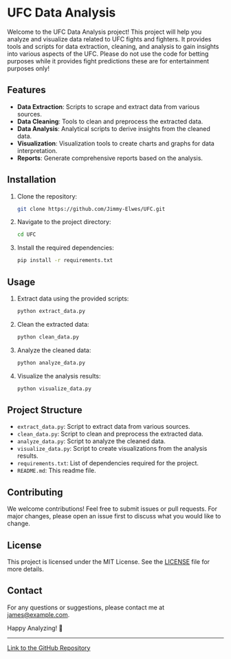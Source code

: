 # UFC Data Analysis

Welcome to the UFC Data Analysis project! This project will help you analyze and visualize data related to UFC fights and fighters. It provides tools and scripts for data extraction, cleaning, and analysis to gain insights into various aspects of the UFC. Please do not use the code for betting purposes while it provides fight predictions these are for entertainment purposes only!

## Features

- **Data Extraction**: Scripts to scrape and extract data from various sources.
- **Data Cleaning**: Tools to clean and preprocess the extracted data.
- **Data Analysis**: Analytical scripts to derive insights from the cleaned data.
- **Visualization**: Visualization tools to create charts and graphs for data interpretation.
- **Reports**: Generate comprehensive reports based on the analysis.

## Installation

1. Clone the repository:
    ```bash
    git clone https://github.com/Jimmy-Elwes/UFC.git
    ```
2. Navigate to the project directory:
    ```bash
    cd UFC
    ```
3. Install the required dependencies:
    ```bash
    pip install -r requirements.txt
    ```

## Usage

1. Extract data using the provided scripts:
    ```bash
    python extract_data.py
    ```
2. Clean the extracted data:
    ```bash
    python clean_data.py
    ```
3. Analyze the cleaned data:
    ```bash
    python analyze_data.py
    ```
4. Visualize the analysis results:
    ```bash
    python visualize_data.py
    ```

## Project Structure

- `extract_data.py`: Script to extract data from various sources.
- `clean_data.py`: Script to clean and preprocess the extracted data.
- `analyze_data.py`: Script to analyze the cleaned data.
- `visualize_data.py`: Script to create visualizations from the analysis results.
- `requirements.txt`: List of dependencies required for the project.
- `README.md`: This readme file.

## Contributing

We welcome contributions! Feel free to submit issues or pull requests. For major changes, please open an issue first to discuss what you would like to change.

## License

This project is licensed under the MIT License. See the [LICENSE](LICENSE) file for more details.

## Contact

For any questions or suggestions, please contact me at james@example.com.

Happy Analyzing! 🚀

---
[Link to the GitHub Repository](https://github.com/Jimmy-Elwes/UFC)
